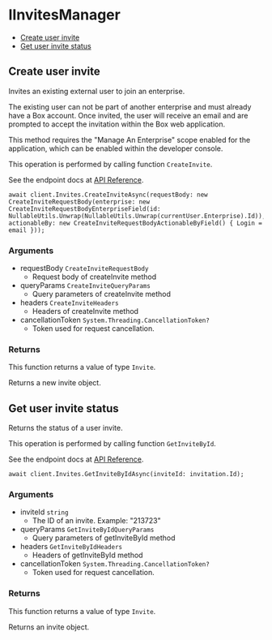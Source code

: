 # IInvitesManager


- [Create user invite](#create-user-invite)
- [Get user invite status](#get-user-invite-status)

## Create user invite

Invites an existing external user to join an enterprise.

The existing user can not be part of another enterprise and
must already have a Box account. Once invited, the user will receive an
email and are prompted to accept the invitation within the
Box web application.

This method requires the "Manage An Enterprise" scope enabled for
the application, which can be enabled within the developer console.

This operation is performed by calling function `CreateInvite`.

See the endpoint docs at
[API Reference](https://developer.box.com/reference/post-invites/).

<!-- sample post_invites -->
```
await client.Invites.CreateInviteAsync(requestBody: new CreateInviteRequestBody(enterprise: new CreateInviteRequestBodyEnterpriseField(id: NullableUtils.Unwrap(NullableUtils.Unwrap(currentUser.Enterprise).Id)), actionableBy: new CreateInviteRequestBodyActionableByField() { Login = email }));
```

### Arguments

- requestBody `CreateInviteRequestBody`
  - Request body of createInvite method
- queryParams `CreateInviteQueryParams`
  - Query parameters of createInvite method
- headers `CreateInviteHeaders`
  - Headers of createInvite method
- cancellationToken `System.Threading.CancellationToken?`
  - Token used for request cancellation.


### Returns

This function returns a value of type `Invite`.

Returns a new invite object.


## Get user invite status

Returns the status of a user invite.

This operation is performed by calling function `GetInviteById`.

See the endpoint docs at
[API Reference](https://developer.box.com/reference/get-invites-id/).

<!-- sample get_invites_id -->
```
await client.Invites.GetInviteByIdAsync(inviteId: invitation.Id);
```

### Arguments

- inviteId `string`
  - The ID of an invite. Example: "213723"
- queryParams `GetInviteByIdQueryParams`
  - Query parameters of getInviteById method
- headers `GetInviteByIdHeaders`
  - Headers of getInviteById method
- cancellationToken `System.Threading.CancellationToken?`
  - Token used for request cancellation.


### Returns

This function returns a value of type `Invite`.

Returns an invite object.


